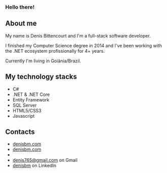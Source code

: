 ### Hello there!

## About me

My name is Denis Bittencourt and I'm a full-stack software developer.

I finished my Computer Science degree in 2014 and I've been working with the .NET ecosystem profissionally for 4+ years.

Currently I'm living in Goiânia/Brazil.

## My technology stacks

- C#
- .NET & .NET Core
- Entity Framework
- SQL Server
- HTML5/CSS3
- Javascript

## Contacts

- [denisbm.com](http://denisbm.com)
- <a href="http://www.denisbm.com" target="_blank" rel="noopener noreferrer">denisbm.com</a>
- 
- [denis765@gmail.com](mailto:denis765@gmail.com) on Gmail
- [denisbm](https://www.linkedin.com/in/denisbm/) on LinkedIn
